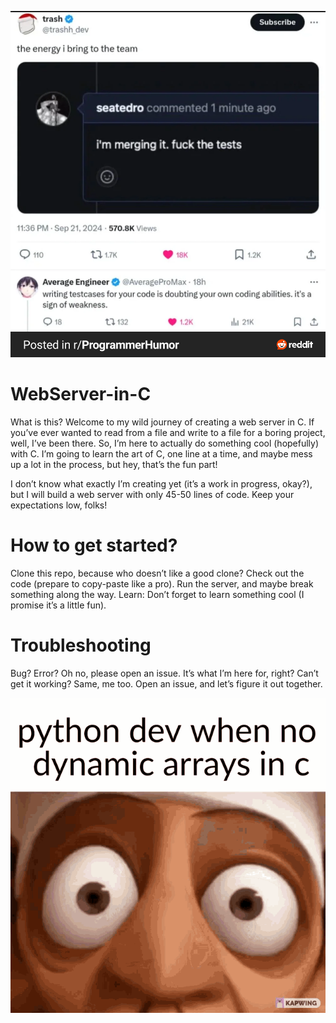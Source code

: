 ![mem](./img/meme.jpg)
# WebServer-in-C
What is this?
Welcome to my wild journey of creating a web server in C. If you’ve ever wanted to read from a file and write to a file for a boring project, well, I’ve been there. So, I’m here to actually do something cool (hopefully) with C. I’m going to learn the art of C, one line at a time, and maybe mess up a lot in the process, but hey, that’s the fun part!

I don’t know what exactly I’m creating yet (it’s a work in progress, okay?), but I will build a web server with only 45-50 lines of code. Keep your expectations low, folks!

# How to get started?
Clone this repo, because who doesn’t like a good clone?
Check out the code (prepare to copy-paste like a pro).
Run the server, and maybe break something along the way.
Learn: Don’t forget to learn something cool (I promise it’s a little fun).
# Troubleshooting
Bug? Error? Oh no, please open an issue. It’s what I’m here for, right?
Can’t get it working? Same, me too. Open an issue, and let’s figure it out together.

![memo](./img/tenor.gif)